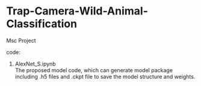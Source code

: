 # Trap-Camera-Wild-Animal-Classification
Msc Project

code:

1) AlexNet_S.ipynb  
The proposed model code, which can generate model package including .h5 files and .ckpt file to save the model structure and weights.

